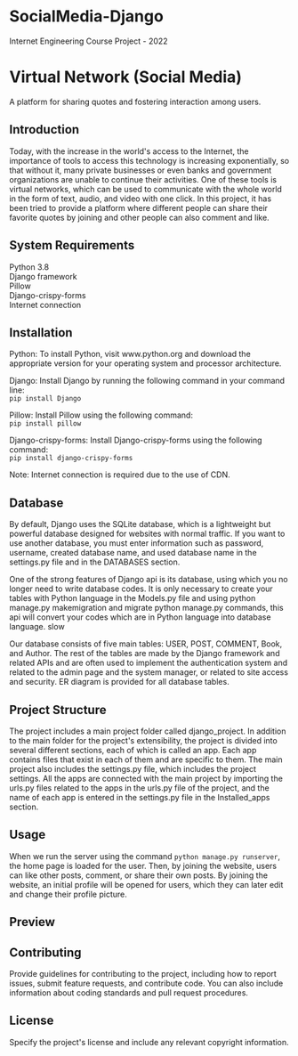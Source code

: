 # SocialMedia-Django
Internet Engineering Course Project - 2022

<!DOCTYPE html>
<html lang="en">
<head>
    <meta charset="UTF-8">
    <meta name="viewport" content="width=device-width, initial-scale=1.0">
</head>
<body>

<h1>Virtual Network (Social Media)</h1>

<p>A platform for sharing quotes and fostering interaction among users.</p>

<h2>Introduction</h2>
<p>Today, with the increase in the world's access to the Internet, the importance of tools to access this technology is increasing exponentially, so that without it, many private businesses or even banks and government organizations are unable to continue their activities. One of these tools is virtual networks, which can be used to communicate with the whole world in the form of text, audio, and video with one click. In this project, it has been tried to provide a platform where different people can share their favorite quotes by joining and other people can also comment and like.</p>

<h2>System Requirements</h2>
<p>Python 3.8<br>
Django framework<br>
Pillow<br>
Django-crispy-forms<br>
Internet connection</p>

<h2>Installation</h2>
<p>Python: To install Python, visit www.python.org and download the appropriate version for your operating system and processor architecture.</p>
<p>Django: Install Django by running the following command in your command line:<br>
<code>pip install Django</code></p>
<p>Pillow: Install Pillow using the following command:<br>
<code>pip install pillow</code></p>
<p>Django-crispy-forms: Install Django-crispy-forms using the following command:<br>
<code>pip install django-crispy-forms</code></p>
<p>Note: Internet connection is required due to the use of CDN.</p>

<h2>Database</h2>
<p>By default, Django uses the SQLite database, which is a lightweight but powerful database designed for websites with normal traffic. If you want to use another database, you must enter information such as password, username, created database name, and used database name in the settings.py file and in the DATABASES section.</p>
<p>One of the strong features of Django api is its database, using which you no longer need to write database codes. It is only necessary to create your tables with Python language in the Models.py file and using python manage.py makemigration and migrate python manage.py commands, this api will convert your codes which are in Python language into database language. slow</p>
<p>Our database consists of five main tables: USER, POST, COMMENT, Book, and Author. The rest of the tables are made by the Django framework and related APIs and are often used to implement the authentication system and related to the admin page and the system manager, or related to site access and security. ER diagram is provided for all database tables.</p>

<h2>Project Structure</h2>
<p>The project includes a main project folder called django_project. In addition to the main folder for the project's extensibility, the project is divided into several different sections, each of which is called an app. Each app contains files that exist in each of them and are specific to them. The main project also includes the settings.py file, which includes the project settings. All the apps are connected with the main project by importing the urls.py files related to the apps in the urls.py file of the project, and the name of each app is entered in the settings.py file in the Installed_apps section.</p>

<h2>Usage</h2>
<p>When we run the server using the command <code>python manage.py runserver</code>, the home page is loaded for the user. Then, by joining the website, users can like other posts, comment, or share their own posts. By joining the website, an initial profile will be opened for users, which they can later edit and change their profile picture.</p>

<h2>Preview</h2>

<h2>Contributing</h2>
<p>Provide guidelines for contributing to the project, including how to report issues, submit feature requests, and contribute code. You can also include information about coding standards and pull request procedures.</p>

<h2>License</h2>
<p>Specify the project's license and include any relevant copyright information.</p>

</body>
</html>
